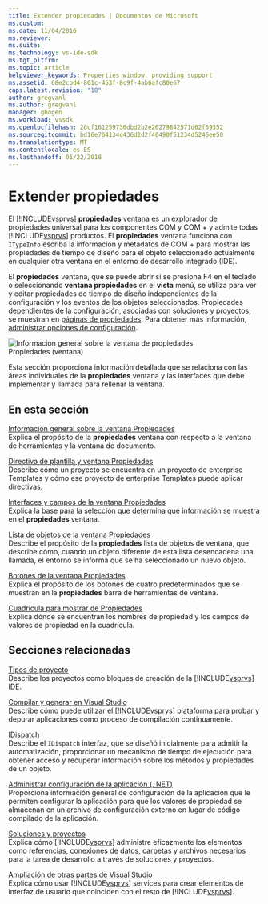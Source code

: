 ```yaml
---
title: Extender propiedades | Documentos de Microsoft
ms.custom: 
ms.date: 11/04/2016
ms.reviewer: 
ms.suite: 
ms.technology: vs-ide-sdk
ms.tgt_pltfrm: 
ms.topic: article
helpviewer_keywords: Properties window, providing support
ms.assetid: 68e2cbd4-861c-453f-8c9f-4ab6afc80e67
caps.latest.revision: "18"
author: gregvanl
ms.author: gregvanl
manager: ghogen
ms.workload: vssdk
ms.openlocfilehash: 26cf161259736dbd2b2e26279842571d62f69352
ms.sourcegitcommit: bd16e764134c436d2d2f46490f51234d5246ee50
ms.translationtype: MT
ms.contentlocale: es-ES
ms.lasthandoff: 01/22/2018
---
```

# <a name="extending-properties"></a>Extender propiedades
El [!INCLUDE[vsprvs](../../code-quality/includes/vsprvs_md.md)] **propiedades** ventana es un explorador de propiedades universal para los componentes COM y COM + y admite todas [!INCLUDE[vsprvs](../../code-quality/includes/vsprvs_md.md)] productos. El **propiedades** ventana funciona con `ITypeInfo` escriba la información y metadatos de COM + para mostrar las propiedades de tiempo de diseño para el objeto seleccionado actualmente en cualquier otra ventana en el entorno de desarrollo integrado (IDE).  
  
 El **propiedades** ventana, que se puede abrir si se presiona F4 en el teclado o seleccionando **ventana propiedades** en el **vista** menú, se utiliza para ver y editar propiedades de tiempo de diseño independientes de la configuración y los eventos de los objetos seleccionados. Propiedades dependientes de la configuración, asociadas con soluciones y proyectos, se muestran en [páginas de propiedades](../../extensibility/internals/property-pages.md). Para obtener más información, [administrar opciones de configuración](../../extensibility/internals/managing-configuration-options.md).  
  
 ![Información general sobre la ventana de propiedades](../../extensibility/internals/media/vspropertieswindow.png "vsPropertiesWindow")  
Propiedades (ventana)  
  
 Esta sección proporciona información detallada que se relaciona con las áreas individuales de la **propiedades** ventana y las interfaces que debe implementar y llamada para rellenar la ventana.  
  
## <a name="in-this-section"></a>En esta sección  
 [Información general sobre la ventana Propiedades](../../extensibility/internals/properties-window-overview.md)  
 Explica el propósito de la **propiedades** ventana con respecto a la ventana de herramientas y la ventana de documento.  
  
 [Directiva de plantilla y ventana Propiedades](../../extensibility/internals/template-policy-and-the-properties-window.md)  
 Describe cómo un proyecto se encuentra en un proyecto de enterprise Templates y cómo ese proyecto de enterprise Templates puede aplicar directivas.  
  
 [Interfaces y campos de la ventana Propiedades](../../extensibility/internals/properties-window-fields-and-interfaces.md)  
 Explica la base para la selección que determina qué información se muestra en el **propiedades** ventana.  
  
 [Lista de objetos de la ventana Propiedades](../../extensibility/internals/properties-window-object-list.md)  
 Describe el propósito de la **propiedades** lista de objetos de ventana, que describe cómo, cuando un objeto diferente de esta lista desencadena una llamada, el entorno se informa que se ha seleccionado un nuevo objeto.  
  
 [Botones de la ventana Propiedades](../../extensibility/internals/properties-window-buttons.md)  
 Explica el propósito de los botones de cuatro predeterminados que se muestran en la **propiedades** barra de herramientas de ventana.  
  
 [Cuadrícula para mostrar de Propiedades](../../extensibility/internals/properties-display-grid.md)  
 Explica dónde se encuentran los nombres de propiedad y los campos de valores de propiedad en la cuadrícula.  
  
## <a name="related-sections"></a>Secciones relacionadas  
 [Tipos de proyecto](../../extensibility/internals/project-types.md)  
 Describe los proyectos como bloques de creación de la [!INCLUDE[vsprvs](../../code-quality/includes/vsprvs_md.md)] IDE.  
  
 [Compilar y generar en Visual Studio](../../ide/compiling-and-building-in-visual-studio.md)  
 Describe cómo puede utilizar el [!INCLUDE[vsprvs](../../code-quality/includes/vsprvs_md.md)] plataforma para probar y depurar aplicaciones como proceso de compilación continuamente.  
  
 [IDispatch](https://msdn.microsoft.com/library/windows/desktop/ms221608.aspx)  
 Describe el `IDispatch` interfaz, que se diseñó inicialmente para admitir la automatización, proporcionar un mecanismo de tiempo de ejecución para obtener acceso y recuperar información sobre los métodos y propiedades de un objeto.  
  
 [Administrar configuración de la aplicación (. NET)](../../ide/managing-application-settings-dotnet.md)  
 Proporciona información general de configuración de la aplicación que le permiten configurar la aplicación para que los valores de propiedad se almacenan en un archivo de configuración externo en lugar de código compilado de la aplicación.  
  
 [Soluciones y proyectos](../../ide/solutions-and-projects-in-visual-studio.md)  
 Explica cómo [!INCLUDE[vsprvs](../../code-quality/includes/vsprvs_md.md)] administre eficazmente los elementos como referencias, conexiones de datos, carpetas y archivos necesarios para la tarea de desarrollo a través de soluciones y proyectos.  
  
 [Ampliación de otras partes de Visual Studio](../../extensibility/extending-other-parts-of-visual-studio.md)  
 Explica cómo usar [!INCLUDE[vsprvs](../../code-quality/includes/vsprvs_md.md)] services para crear elementos de interfaz de usuario que coinciden con el resto de [!INCLUDE[vsprvs](../../code-quality/includes/vsprvs_md.md)].